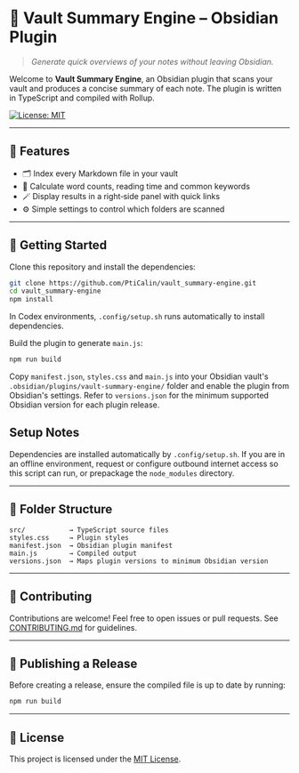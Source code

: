 # 🔌 Vault Summary Engine – Obsidian Plugin

> _Generate quick overviews of your notes without leaving Obsidian._

Welcome to **Vault Summary Engine**, an Obsidian plugin that scans your vault and produces a concise summary of each note. The plugin is written in TypeScript and compiled with Rollup.

[![License: MIT](https://img.shields.io/badge/License-MIT-green.svg)](LICENSE)

---

## 🧰 Features

- 🗂 Index every Markdown file in your vault
- 📝 Calculate word counts, reading time and common keywords
- 🪄 Display results in a right‑side panel with quick links
- ⚙️ Simple settings to control which folders are scanned

---

## 🚀 Getting Started

Clone this repository and install the dependencies:

```bash
git clone https://github.com/PtiCalin/vault_summary-engine.git
cd vault_summary-engine
npm install
```
In Codex environments, `.config/setup.sh` runs automatically to install dependencies.

Build the plugin to generate `main.js`:

```bash
npm run build
```

Copy `manifest.json`, `styles.css` and `main.js` into your Obsidian vault's `.obsidian/plugins/vault-summary-engine/` folder and enable the plugin from Obsidian's settings.
Refer to `versions.json` for the minimum supported Obsidian version for each plugin release.

## Setup Notes

Dependencies are installed automatically by `.config/setup.sh`. If you are in an offline environment, request or configure outbound internet access so this script can run, or prepackage the `node_modules` directory.

---

## 🧱 Folder Structure

```plaintext
src/           → TypeScript source files
styles.css     → Plugin styles
manifest.json  → Obsidian plugin manifest
main.js        → Compiled output
versions.json  → Maps plugin versions to minimum Obsidian version
```

---

## 🤝 Contributing

Contributions are welcome! Feel free to open issues or pull requests. See [CONTRIBUTING.md](CONTRIBUTING.md) for guidelines.

---

## 🚢 Publishing a Release

Before creating a release, ensure the compiled file is up to date by running:

```bash
npm run build
```

---

## 📜 License

This project is licensed under the [MIT License](LICENSE).
